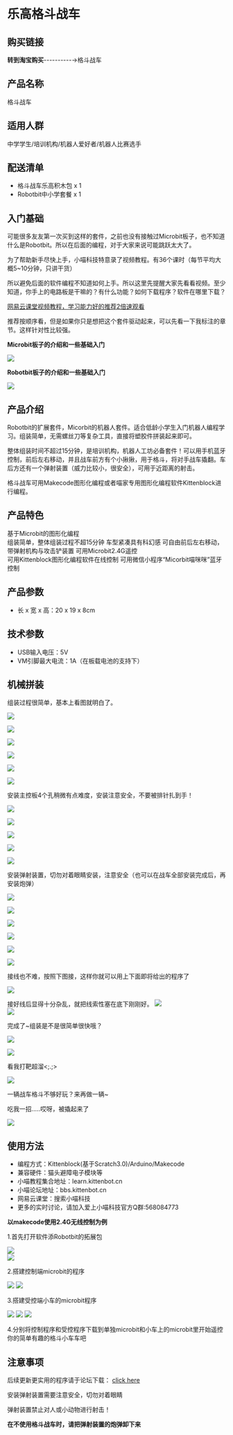 # 乐高格斗战车  

## 购买链接

__转到淘宝购买__----------→格斗战车
## 产品名称   

格斗战车



## 适用人群   

中学学生/培训机构/机器人爱好者/机器人比赛选手   

## 配送清单   

- 格斗战车乐高积木包 x 1   
- Robotbit中小学套餐 x 1   

## 入门基础

可能很多友友第一次买到这样的套件，之前也没有接触过Microbit板子，也不知道什么是Robotbit。所以在后面的编程，对于大家来说可能跳跃太大了。

为了帮助新手尽快上手，小喵科技特意录了视频教程。有36个课时（每节平均大概5~10分钟，只讲干货）

所以避免后面的软件编程不知道如何上手。所以这里先提醒大家先看看视频。至少知道，你手上的电路板是干嘛的？有什么功能？如何下载程序？软件在哪里下载？

[网易云课堂视频教程，学习能力好的推荐2倍速观看](https://study.163.com/course/introduction.htm?courseId=1005485001#/courseDetail?tab=1)

推荐按顺序看，但是如果你只是想把这个套件驱动起来，可以先看一下我标注的章节。这样针对性比较强。

**Microbit板子的介绍和一些基础入门**

![](./images/microbit01.png)  

**Robotbit板子的介绍和一些基础入门**

![](./images/microbit03.png) 


## 产品介绍  

Robotbit的扩展套件，Micorbit的机器人套件。适合低龄小学生入门机器人编程学习。组装简单，无需螺丝刀等复杂工具，直接将塑胶件拼装起来即可。

整体组装时间不超过15分钟，是培训机构，机器人工坊必备套件！可以用手机蓝牙控制，前后左右移动，并且战车前方有个小揪揪，用于格斗，将对手战车撬翻。车后方还有一个弹射装置（威力比较小，很安全），可用于近距离的射击。

格斗战车可用Makecode图形化编程或者喵家专用图形化编程软件Kittenblock进行编程。

## 产品特色 

基于Microbit的图形化编程   
组装简单，整体组装过程不超15分钟
车型紧凑具有科幻感
可自由前后左右移动，带弹射机构与攻击铲装置
可用Microbit2.4G遥控   
可用Kittenblock图形化编程软件在线控制
可用微信小程序“Micorbit喵咪咪”蓝牙控制

## 产品参数

- 长 x 宽 x 高：20 x 19 x 8cm   

## 技术参数


- USB输入电压：5V   
- VM引脚最大电流：1A（在板载电池的支持下）   


## 机械拼装  

组装过程很简单，基本上看图就明白了。

![](./robotw/01.png)   

![](./robotw/02.png)   

![](./robotw/03.png)   

![](./robotw/04.png)   

![](./robotw/05.png)   

![](./robotw/06.png)   

安装主控板4个孔稍微有点难度，安装注意安全，不要被排针扎到手！

![](./robotw/07.png)   

![](./robotw/08.png)   

![](./robotw/09.png)   

![](./robotw/10.png)   

![](./robotw/11.png)   

安装弹射装置，切勿对着眼睛安装，注意安全（也可以在战车全部安装完成后，再安装炮弹）

![](./robotw/12.png)   

![](./robotw/13.png)   

![](./robotw/14.png)   

![](./robotw/15.png)   

![](./robotw/16.png)   

![](./robotw/17.png)   

接线也不难，按照下图接，这样你就可以用上下面即将给出的程序了

![](./robotw/接线.png)   

 

接好线后显得十分杂乱，就把线索性塞在底下刚刚好。
![](./robotw/19.png)  
![](./robotw/20.png)   

完成了~组装是不是很简单很快哦？

![](./robotw/show_1.png)   

![](./robotw/show_2.png)   

看我打靶超溜<;.;>

![](./robotw/show_4.png)     

一辆战车格斗不够好玩？来再做一辆~

吃我一招.....哎呀，被撬起来了

![](./robotw/show_3.png)   

   


## 使用方法   

- 编程方式：Kittenblock(基于Scratch3.0)/Arduino/Makecode   
- 兼容硬件：猫头避障电子模块等
- 小喵教程集合地址：learn.kittenbot.cn   
- 小喵论坛地址：bbs.kittenbot.cn     
- 网易云课堂：搜索小喵科技   
- 更多的实时讨论，请加入爱上小喵科技官方Q群:568084773   

__以makecode使用2.4G无线控制为例__

1.首先打开软件添Robotbit的拓展包

![](./robotw/加包_1.png)  
![](./robotw/加包_2.png)  

2.搭建控制端microbit的程序

![](./robotw/发送_1.png)
![](./robotw/发送_2.png)    
 

3.搭建受控端小车的microbit程序

![](./robotw/接收_1.png) 
![](./robotw/接收_2.png)
![](./robotw/接收_3.png)

4.分别将控制程序和受控程序下载到单独microbit和小车上的microbit里开始遥控你的简单有趣的格斗小车车吧

## 注意事项   

后续更新更实用的程序请于论坛下载： [click here](https://bbs.kittenbot.cn/forum.php?mod=viewthread&tid=445)

安装弹射装置需要注意安全，切勿对着眼睛

弹射装置禁止对人或小动物进行射击！

__在不使用格斗战车时，请把弹射装置的炮弹卸下来__



